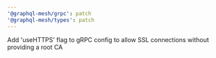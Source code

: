 ```yaml
---
'@graphql-mesh/grpc': patch
'@graphql-mesh/types': patch
---
```


Add 'useHTTPS' flag to gRPC config to allow SSL connections without providing a root CA
